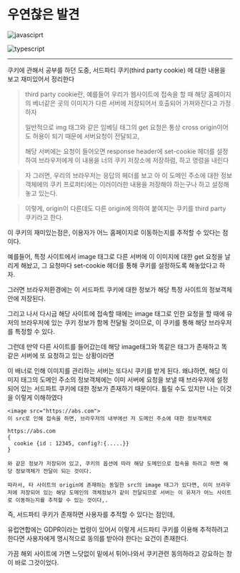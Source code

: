 # **우연찮은 발견**

![javasciprt](https://img.shields.io/badge/javascript-up%20to%20date-yellow)

![typescript](https://img.shields.io/badge/typescript-up%20to%20date-blue)

---

쿠키에 관해서 공부를 하던 도중, 서드파티 쿠키(third party cookie) 에 대한 내용을 보고 재미있어서 정리한다

> third party cookie란, 예를들어 우리가 웹사이트에 접속을 할 때 해당 홈페이지의 베너같은 곳의 이미지가 다른 서버에 저장되어서 호출되어 가져와진다고 가정하자
>
> 일반적으로 img 태그와 같은 임베딩 태그의 get 요청은 통상 cross origin이어도 허용이 되기 때문에 서버요청이 전달되고,
>
> 해당 서버에는 요청이 들어오면 response header에 set-cookie 헤더를 설정하여 브라우저에게 이 내용을 너의 쿠키 저장소에 저장하렴, 하고 명렁을 내린다

> 자 그러면, 우리의 브라우저는 응답의 헤더를 보고 아 이 도메인 주소에 대한 정보 객체에의 쿠키 프로퍼티에는 이러이러한 내용을 저장해야 하는구나 하고 설정해놓고 있는다.

> 이렇게, origin이 다른데도 다른 origin에 의하여 붙여지는 쿠키를 third party 쿠키라고 한다.

이 쿠키의 재미있는점은, 이용자가 어느 홈페이지로 이동하는지를 추적할 수 있다는 점이다.

예를들어, 특정 사이트에서 image 태그로 다른 서버에 이 이미지에 대한 get 요청을 날리게 해놨고, 그 요청마다 set-cookie 헤더를 통해 쿠키를 설정하도록 해놓았다고 하자.

그러면 브라우저환경에는 이 서드파트 쿠키에 대한 정보가 해당 특정 사이트의 정보객체 안에 저장된다.

그리고 나서 다시금 해당 사이트에 접속할 때에는 image 태그로 인한 요청을 할 때에 유저의 브라우저에 있는 쿠키 정보가 함께 전달될 것이므로, 이 쿠키를 통해 해당 브라우저를 특정할 수 있다.

그런데 만약 다른 사이트를 들어갔는데 해당 image태그와 똑같은 태그가 존재하고 똑같은 서버에 또 요청하고 있는 상황이라면

이 배너로 인해 이미지를 관리하는 서버는 또다시 쿠키를 받게 된다. 왜냐하면, 해당 이미지 태그의 도메인 주소의 정보객체에는 이미 서버에 요청을 보낼 때 브라우저에 설정되어 있는 서드파트 쿠키에 대한 정보가 존재하기 때문이다. 틀릴 수도 있지만 나는 이것을 이렇게 이해하였다

```
<image src="https://abs.com">
이 src로 인해 접속을 하면, 브라우저의 내부에선 저 도메인 주소에 대한 정보객체로

https://abs.com
{
  cookie {id : 12345, config?:{.....}}
}

와 같은 정보가 저장되어 있고, 쿠키의 옵션에 따라 해당 도메인으로 접속을 하려고 하면 해당 정보객체가 전달이 되는 것이다.

따라서, 타 사이트의 origin에 존재하는 동일한 src의 image 태그가 있다면, 이미 브라우저에 저장되어 있는 해당 도메인의 객체정보가 같이 전달되므로 서버는 이 유저가 어느 사이트로 이동하는지를 추적할 수 있는 것이다,.
```

즉, 서드파티 쿠키가 존재하면 사용자를 추적할 수 있다는 점인데,

유럽연합에는 GDPR이라는 법령이 있어서 이렇게 서드파티 쿠키를 이용해 추적하려고 한다면 사용자에게 명시적으로 동의를 받아야 한다는 요건이 존재한다.

가끔 해외 사이트에 가면 느닷없이 밑에서 튀어나와서 쿠키관련 동의하라고 강요하는 창이 바로 그것이었다.
